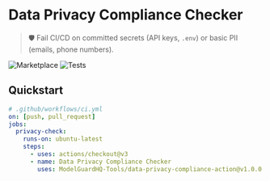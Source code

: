 # Data Privacy Compliance Checker

> 🛡️ Fail CI/CD on committed secrets (API keys, `.env`) or basic PII (emails, phone numbers).

![Marketplace](https://img.shields.io/badge/Marketplace-v1.0.0-blue)
![Tests](https://github.com/ModelGuardHQ-Tools/data-privacy-compliance-action/workflows/Test%20Data%20Privacy%20Compliance/badge.svg)

## Quickstart

```yaml
# .github/workflows/ci.yml
on: [push, pull_request]
jobs:
  privacy-check:
    runs-on: ubuntu-latest
    steps:
      - uses: actions/checkout@v3
      - name: Data Privacy Compliance Checker
        uses: ModelGuardHQ-Tools/data-privacy-compliance-action@v1.0.0

